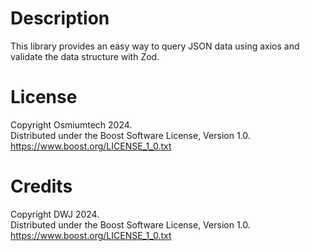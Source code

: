 # Description

This library provides an easy way to query JSON data using axios and validate the data structure with Zod.

# License

Copyright Osmiumtech 2024.  
Distributed under the Boost Software License, Version 1.0.  
https://www.boost.org/LICENSE_1_0.txt

# Credits

Copyright DWJ 2024.  
Distributed under the Boost Software License, Version 1.0.  
https://www.boost.org/LICENSE_1_0.txt
